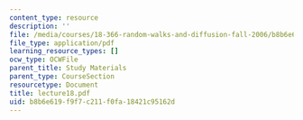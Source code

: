 ```yaml
---
content_type: resource
description: ''
file: /media/courses/18-366-random-walks-and-diffusion-fall-2006/b8b6e619f9f7c211f0fa18421c95162d_lecture18.pdf
file_type: application/pdf
learning_resource_types: []
ocw_type: OCWFile
parent_title: Study Materials
parent_type: CourseSection
resourcetype: Document
title: lecture18.pdf
uid: b8b6e619-f9f7-c211-f0fa-18421c95162d
---
```

